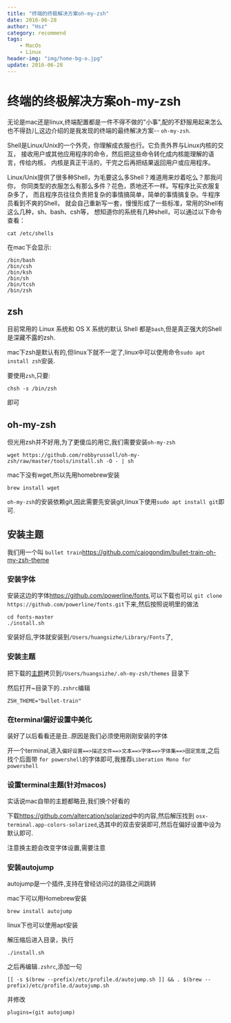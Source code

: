 ```yaml
---
title: "终端的终极解决方案oh-my-zsh"
date: 2016-06-28
author: "Hsz"
category: recommend
tags:
    - MacOs
    - Linux
header-img: "img/home-bg-o.jpg"
update: 2016-06-28
---
```

# 终端的终极解决方案oh-my-zsh

无论是mac还是linux,终端配置都是一件不得不做的"小事",配的不舒服用起来怎么也不得劲儿,这边介绍的是我发现的终端的最终解决方案--
`oh-my-zsh`.

Shell是Linux/Unix的一个外壳，你理解成衣服也行。它负责外界与Linux内核的交互，
接收用户或其他应用程序的命令，然后把这些命令转化成内核能理解的语言，传给内核，
内核是真正干活的，干完之后再把结果返回用户或应用程序。

Linux/Unix提供了很多种Shell，为毛要这么多Shell？难道用来炒着吃么？那我问你，
你同类型的衣服怎么有那么多件？花色，质地还不一样。写程序比买衣服复杂多了，
而且程序员往往负责把复杂的事情搞简单，简单的事情搞复杂。牛程序员看到不爽的Shell，
就会自己重新写一套，慢慢形成了一些标准，常用的Shell有这么几种，sh、bash、csh等，
想知道你的系统有几种shell，可以通过以下命令查看：

```shell
cat /etc/shells
```

在mac下会显示:
```shell
/bin/bash
/bin/csh
/bin/ksh
/bin/sh
/bin/tcsh
/bin/zsh
```

## zsh

目前常用的 Linux 系统和 OS X 系统的默认 Shell 都是`bash`,但是真正强大的Shell是深藏不露的zsh.

mac下zsh是默认有的,但linux下就不一定了,linux中可以使用命令`sudo apt install zsh`安装.

要使用`zsh`,只要:

```shell
chsh -s /bin/zsh
```

即可

## oh-my-zsh

但光用zsh并不好用,为了更傻瓜的用它,我们需要安装`oh-my-zsh`

```shell
wget https://github.com/robbyrussell/oh-my-zsh/raw/master/tools/install.sh -O - | sh
```
mac下没有wget,所以先用homebrew安装

```shell
brew install wget
```

`oh-my-zsh`的安装依赖git,因此需要先安装git,linux下使用`sudo apt install git`即可.

## 安装主题

我们用一个叫 `bullet train`<https://github.com/caiogondim/bullet-train-oh-my-zsh-theme>

### 安装字体

安装这边的字体<https://github.com/powerline/fonts>,可以下载也可以
`git clone https://github.com/powerline/fonts.git`下来,然后按照说明里的做法

```shell
cd fonts-master
./install.sh
```

安装好后,字体就安装到`/Users/huangsizhe/Library/Fonts`了,

### 安装主题

把下载的[主题](https://raw.githubusercontent.com/caiogondim/bullet-train-oh-my-zsh-theme/master/bullet-train.zsh-theme)拷贝到`/Users/huangsizhe/.oh-my-zsh/themes` 目录下

然后打开~目录下的`.zshrc`编辑

```shell
ZSH_THEME="bullet-train"
```

### 在terminal偏好设置中美化

装好了以后看看还是丑..原因是我们必须使用刚刚安装的字体

开一个terminal,进入`偏好设置==>描述文件==>文本==>字体==>字体集==>固定宽度`,之后找个后面带
`for powershell`的字体即可,我推荐`Liberation Mono for powershell`

### 设置terminal主题(针对macos)

实话说mac自带的主题都略丑,我们换个好看的

下载<https://github.com/altercation/solarized>中的内容,然后解压找到
`osx-terminal.app-colors-solarized`,选其中的双击安装即可,然后在偏好设置中设为默认即可.

注意换主题会改变字体设置,需要注意

### 安装autojump

autojump是一个插件,支持在曾经访问过的路径之间跳转

mac下可以用Homebrew安装

```shell
brew install autojump
```

linux下也可以使用apt安装

解压缩后进入目录，执行

```shell
./install.sh
```

之后再编辑`.zshrc`,添加一句

```shell
[[ -s $(brew --prefix)/etc/profile.d/autojump.sh ]] && . $(brew --prefix)/etc/profile.d/autojump.sh
```

并修改

```shell
plugins=(git autojump)
```